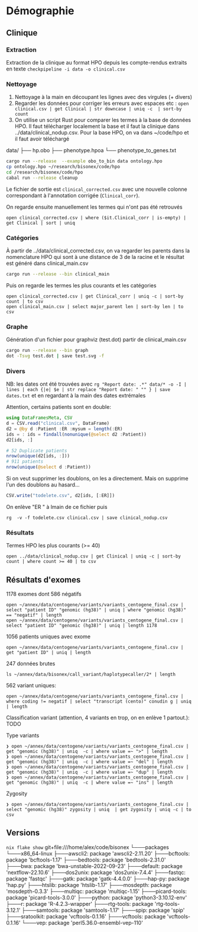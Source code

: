 # Démographie

## Clinique

### Extraction
Extraction de la clinique au format HPO depuis les compte-rendus extraits en texte
```checkpipeline -i data -o clinical.csv```

### Nettoyage
1. Nettoyage à la main en découpant les lignes avec des virgules (+ divers)
2. Regarder les données pour corriger les erreurs avec espaces etc :
`open clinical.csv | get Clinical | str downcase | uniq -c  | sort-by count`
3. On utilise un script Rust pour comparer les termes à la base de données HPO. Il faut télécharger localement la base et il faut la clinique dans ../data/clinical_nodup.csv.
Pour la base HPO, on va dans ~/code/hpo et il faut avoir téléchargé

data/
├── hp.obo
├── phenotype.hpoa
└── phenotype_to_genes.txt

```bash
cargo run --release  --example obo_to_bin data ontology.hpo
cp ontology.hpo ~/research/bisonex/code/hpo
cd /research/bisonex/code/hpo
cabal run --release cleanup
```
Le fichier de sortie est `clinical_corrected.csv` avec une nouvelle colonne correspondant à l'annotation corrigée (`Clinical_corr`).

On regarde ensuite manuellement les termes qui n'ont pas été retrouvés
```nu
open clinical_corrected.csv | where ($it.Clinical_corr | is-empty) | get Clinical | sort | uniq
```

### Catégories 
À partir de ../data/clinical_corrected.csv, on va regarder les parents dans la nomenclature HPO qui sont à une distance de 3 de la racine et le résultat est généré dans clinical_main.csv

```bash
cargo run --release --bin clinical_main
```
Puis on regarde les termes les plus courants et les catégories

```nu
open clinical_corrected.csv | get Clinical_corr | uniq -c | sort-by count | to csv
open clinical_main.csv | select major_parent len | sort-by len | to csv

```

### Graphe

Génération d'un fichier pour graphviz  (test.dot) partir de clinical_main.csv
```bash
cargo run --release --bin graph
dot -Tsvg test.dot | save test.svg -f
```

### Divers
NB: les dates ont été trouvées avec 
`rg "Report date: .*" data/* -o -I | lines | each {|e| $e | str replace "Report date: " "" } | save dates.txt`
et en regardant à la main des dates extrémales

Attention, certains patients sont en double:
```julia
using DataFramesMeta, CSV
d = CSV.read("clinical.csv", DataFrame)
d2 = @by d :Patient :ER :mysum = length(:ER)
ids = : ids = findall(nonunique(@select d2 :Patient))
d2[ids, :]

# 52 Duplicate patients
nrow(unique(d2[ids, :]))
# 911 patients
nrow(unique(@select d :Patient))
``` 

Si on veut supprimer les doublons, on les a directement. Mais on supprime l'un des doublons au hasard...
```julia
CSV.write("todelete.csv", d2[ids, [:ER]])
``` 
On enlève "ER " à lmain de ce fichier puis
```
rg  -v -f todelete.csv clinical.csv | save clinical_nodup.csv
```

### Résultats
Termes HPO les plus courants (>= 40)

```nu
open ../data/clinical_nodup.csv | get Clinical | uniq -c | sort-by count | where count >= 40 | to csv
```
 
## Résultats d'exomes


1178 exomes dont 586 négatifs
```nu
open ~/annex/data/centogene/variants/variants_centogene_final.csv | select "patient ID" "genomic (hg38)" | uniq | where "genomic (hg38)" == "negatif" | length
open ~/annex/data/centogene/variants/variants_centogene_final.csv | select "patient ID" "genomic (hg38)" | uniq | length 1178
```


1056 patients uniques avec exome 
```nu
open ~/annex/data/centogene/variants/variants_centogene_final.csv | get "patient ID" | uniq | length
```


247 données brutes
```nu
ls ~/annex/data/bisonex/call_variant/haplotypecaller/2* | length
```

562 variant uniques:
```nu
open ~/annex/data/centogene/variants/variants_centogene_final.csv | where coding != negatif | select "transcript (cento)" conudin g | uniq | length
```

Classification variant (attention, 4 variants en trop, on en enlève 1 partout.): TODO

Type variants

```nu
❯ open ~/annex/data/centogene/variants/variants_centogene_final.csv | get "genomic (hg38)" | uniq  -c | where value =~ ">" | length
❯ open ~/annex/data/centogene/variants/variants_centogene_final.csv | get "genomic (hg38)" | uniq  -c | where value =~ "del" | length
❯ open ~/annex/data/centogene/variants/variants_centogene_final.csv | get "genomic (hg38)" | uniq  -c | where value =~ "dup" | length
❯ open ~/annex/data/centogene/variants/variants_centogene_final.csv | get "genomic (hg38)" | uniq  -c | where value =~ "ins" | length
```

Zygosity
```nu
❯ open ~/annex/data/centogene/variants/variants_centogene_final.csv | select "genomic (hg38)" zygosity | uniq  | get zygosity | uniq -c | to csv
```

## Versions


`nix flake show`
git+file:///home/alex/code/bisonex
└───packages
    └───x86_64-linux
        ├───awscli2: package 'awscli2-2.11.20'
        ├───bcftools: package 'bcftools-1.17'
        ├───bedtools: package 'bedtools-2.31.0'
        ├───bwa: package 'bwa-unstable-2022-09-23'
        ├───default: package 'nextflow-22.10.6'
        ├───dos2unix: package 'dos2unix-7.4.4'
        ├───fastqc: package 'fastqc'
        ├───gatk: package 'gatk-4.4.0.0'
        ├───hap-py: package 'hap.py'
        ├───htslib: package 'htslib-1.17'
        ├───mosdepth: package 'mosdepth-0.3.3'
        ├───multiqc: package 'multiqc-1.15'
        ├───picard-tools: package 'picard-tools-3.0.0'
        ├───python: package 'python3-3.10.12-env'
        ├───r: package 'R-4.2.3-wrapper'
        ├───rtg-tools: package 'rtg-tools-3.12.1'
        ├───samtools: package 'samtools-1.17'
        ├───spip: package 'spip'
        ├───sratoolkit: package 'vcftools-0.1.16'
        ├───vcftools: package 'vcftools-0.1.16'
        └───vep: package 'perl5.36.0-ensembl-vep-110'
